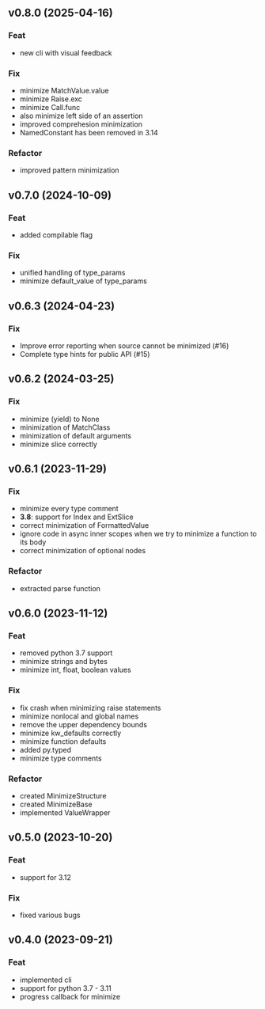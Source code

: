 ## v0.8.0 (2025-04-16)

### Feat

- new cli with visual feedback

### Fix

- minimize MatchValue.value
- minimize Raise.exc
- minimize Call.func
- also minimize left side of an assertion
- improved comprehesion minimization
- NamedConstant has been removed in 3.14

### Refactor

- improved pattern minimization

## v0.7.0 (2024-10-09)

### Feat

- added compilable flag

### Fix

- unified handling of type_params
- minimize default_value of type_params

## v0.6.3 (2024-04-23)

### Fix
- Improve error reporting when source cannot be minimized (#16)
- Complete type hints for public API (#15)

## v0.6.2 (2024-03-25)

### Fix

- minimize (yield) to None
- minimization of MatchClass
- minimization of default arguments
- minimize slice correctly

## v0.6.1 (2023-11-29)

### Fix

- minimize every type comment
- **3.8**: support for Index and ExtSlice
- correct minimization of FormattedValue
- ignore code in async inner scopes when we try to minimize a function to its body
- correct minimization of optional nodes

### Refactor

- extracted parse function

## v0.6.0 (2023-11-12)

### Feat

- removed python 3.7 support
- minimize strings and bytes
- minimize int, float, boolean values

### Fix

- fix crash when minimizing raise statements
- minimize nonlocal and global names
- remove the upper dependency bounds
- minimize kw_defaults correctly
- minimize function defaults
- added py.typed
- minimize type comments

### Refactor

- created MinimizeStructure
- created MinimizeBase
- implemented ValueWrapper

## v0.5.0 (2023-10-20)

### Feat

- support for 3.12

### Fix

- fixed various bugs

## v0.4.0 (2023-09-21)

### Feat

- implemented cli
- support for python 3.7 - 3.11
- progress callback for minimize
